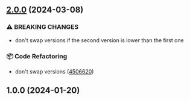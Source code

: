 

## [2.0.0](https://github.com/mrozio13pl/semiff/compare/v1.0.0...v2.0.0) (2024-03-08)


### ⚠ BREAKING CHANGES

* don't swap versions if the second version is lower than the first one

### 📦 Code Refactoring

* don't swap versions ([4506620](https://github.com/mrozio13pl/semiff/commit/4506620c24a7bd93e71f9dcfc38716edeb1b9e33))

## 1.0.0 (2024-01-20)
